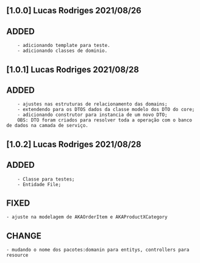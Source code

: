 ## [1.0.0] Lucas Rodriges 2021/08/26
## ADDED
        - adicionando template para teste.
        - adicionando classes de dominio.

        
## [1.0.1] Lucas Rodriges 2021/08/28
## ADDED
        - ajustes nas estruturas de relacionamento das domains;
        - extendendo para os DTOS dados da classe modelo dos DTO do core;
        - adicionando construtor para instancia de um novo DTO;
        OBS: DTO foram criados para resolver toda a operação com o banco de dados na camada de serviço.

## [1.0.2] Lucas Rodriges 2021/08/28
## ADDED
        - Classe para testes;
        - Entidade File;
## FIXED
	- ajuste na modelagem de AKAOrderItem e AKAProductXCategory

## CHANGE
	- mudando o nome dos pacotes:domanin para entitys, controllers para resource